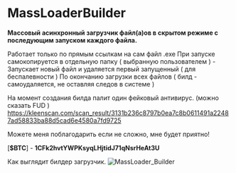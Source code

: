 # MassLoaderBuilder
**Массовый асинхронный загрузчик файл(а)ов в скрытом режиме с последующим запуском каждого файла.**

Работает только по прямым ссылкам на сам файл .exe
При запуске самокопируется в отдельную папку ( выбранную пользователем ) - Запускает новый файл и удаляется первый запущенный ( для беспалевности )
По окончанию загрузки всех файлов ( билд - самоудаляется, не оставляя следов в системе )

На момент создания билда палит один фейковый антивирус. (можно сказать FUD )
https://kleenscan.com/scan_result/3131b236c8797b0ea7c8b0611491a22487ad58833ba88d5cad6e4580a7fd9725

Можете меня поблагодарить если не сложно, мне будет приятно!

[**$BTC**] - **1CFk2hvtYWPKsyqLHjtidJ71qNsrHeAt3U**

Как выглядит билдер загрузчик.
![MassLoader_Builder](https://c.radikal.ru/c34/2005/eb/dc482e731f30.png)

